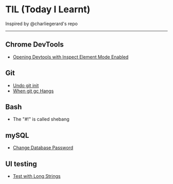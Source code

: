# TIL (Today I Learnt)

Inspired by @charliegerard's repo

---

## Chrome DevTools
* [Opening Devtools with Inspect Element Mode Enabled](/devtools/inspectEnabled.md)

## Git
* [Undo git init](/git/undoGitInit.md)
* [When git gc Hangs](/git/gcHangs.md)

## Bash
* The "#!" is called shebang

## mySQL
* [Change Database Password](/mysql/changeDBPwd.md)

## UI testing
* [Test with Long Strings](/UI/testWLongText.md)
